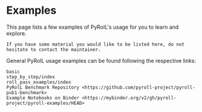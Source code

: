 # Examples

This page lists a few examples of PyRolL's usage for you to learn and explore.

```{note}
If you have some material you would like to be listed here, do not hesitate to contact the maintainer.
```

General PyRolL usage examples can be found following the respective links:

```{toctree}
basic
step_by_step/index
roll_pass_examples/index
PyRolL Benchmark Repository <https://github.com/pyroll-project/pyroll-pub1-benchmark>
Example Notebooks on Binder <https://mybinder.org/v2/gh/pyroll-project/pyroll-examples/HEAD>
```